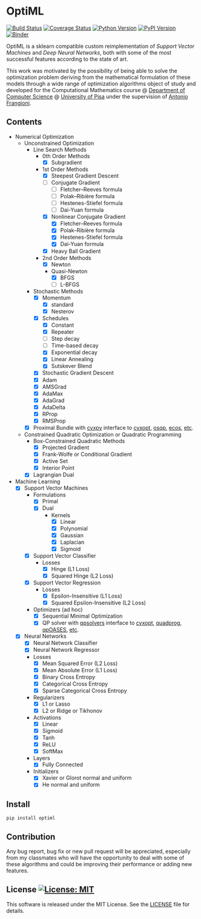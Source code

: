 # OptiML
[![Build Status](https://travis-ci.org/dmeoli/optiml.svg?branch=master)](https://travis-ci.org/dmeoli/optiml) 
[![Coverage Status](https://coveralls.io/repos/github/dmeoli/optiml/badge.svg?branch=master)](https://coveralls.io/github/dmeoli/optiml?branch=master) 
[![Python Version](https://img.shields.io/badge/python-3.6%20%7C%203.7%20%7C%203.8-blue)](https://img.shields.io/badge/python-3.6%20%7C%203.7%20%7C%203.8-blue) 
[![PyPI Version](https://img.shields.io/pypi/v/optiml.svg?color=blue)](https://pypi.org/project/optiml/)
[![Binder](https://mybinder.org/badge_logo.svg)](https://mybinder.org/v2/gh/dmeoli/optiml/master)

OptiML is a sklearn compatible custom reimplementation of *Support Vector Machines* and *Deep Neural Networks*, 
both with some of the most successful features according to the state of art.

This work was motivated by the possibility of being able to solve the optimization problem deriving from the mathematical 
formulation of these models through a wide range of optimization algorithms object of study and developed for the 
Computational Mathematics course  @ [Department of Computer Science](https://www.di.unipi.it/en/) @ 
[University of Pisa](https://www.unipi.it/index.php/english) under the supervision of [Antonio Frangioni](http://pages.di.unipi.it/frangio/).

## Contents

- Numerical Optimization
    - Unconstrained Optimization
        - Line Search Methods
            - 0th Order Methods
                - [x] Subgradient
            - 1st Order Methods
                - [x] Steepest Gradient Descent
                - [ ] Conjugate Gradient
                    - [ ] Fletcher–Reeves formula
                    - [ ] Polak–Ribière formula
                    - [ ] Hestenes-Stiefel formula
                    - [ ] Dai-Yuan formula
                - [x] Nonlinear Conjugate Gradient
                    - [x] Fletcher–Reeves formula
                    - [x] Polak–Ribière formula
                    - [x] Hestenes-Stiefel formula
                    - [x] Dai-Yuan formula
                - [x] Heavy Ball Gradient
            - 2nd Order Methods
                - [x] Newton
                - Quasi-Newton
                    - [x] BFGS
                    - [ ] L-BFGS
        - Stochastic Methods
            - [x] Momentum
                - [x] standard
                - [x] Nesterov
            - [x] Schedules
                - [x] Constant
                - [x] Repeater
                - [ ] Step decay
                - [ ] Time-based decay
                - [x] Exponential decay
                - [x] Linear Annealing
                - [x] Sutskever Blend
            - [x] Stochastic Gradient Descent
            - [x] Adam
            - [x] AMSGrad
            - [x] AdaMax
            - [x] AdaGrad
            - [x] AdaDelta
            - [x] RProp
            - [x] RMSProp
        - [x] Proximal Bundle with [cvxpy](https://github.com/cvxgrp/cvxpy) interface to 
        [cvxopt](https://github.com/cvxopt/cvxopt), [osqp](https://github.com/oxfordcontrol/osqp), 
        [ecos](https://github.com/embotech/ecos), [etc](https://www.cvxpy.org/tutorial/advanced/index.html#choosing-a-solver).
    - Constrained Quadratic Optimization or Quadratic Programming
        - Box-Constrained Quadratic Methods
            - [x] Projected Gradient
            - [x] Frank-Wolfe or Conditional Gradient
            - [x] Active Set
            - [x] Interior Point
        - [x] Lagrangian Dual

- Machine Learning
    - [x] Support Vector Machines
        - Formulations
            - [x] Primal
            - [x] Dual
                - Kernels
                    - [x] Linear
                    - [x] Polynomial
                    - [x] Gaussian
                    - [x] Laplacian
                    - [x] Sigmoid
        - [x] Support Vector Classifier
            - Losses
                - [x] Hinge (L1 Loss)
                - [x] Squared Hinge (L2 Loss)                            
        - [x] Support Vector Regression
            - Losses
                - [x] Epsilon-Insensitive (L1 Loss)
                - [x] Squared Epsilon-Insensitive (L2 Loss)
        - Optimizers (ad hoc)
            - [x] Sequential Minimal Optimization
            - [x] QP solver with [qpsolvers](https://github.com/stephane-caron/qpsolvers) interface to 
            [cvxopt](https://github.com/cvxopt/cvxopt), [quadprog](https://github.com/rmcgibbo/quadprog), 
            [qpOASES](https://github.com/coin-or/qpOASES), [etc](https://github.com/stephane-caron/qpsolvers#solvers).
    - [x] Neural Networks
        - [x] Neural Network Classifier
        - [x] Neural Network Regressor
        - Losses
            - [x] Mean Squared Error (L2 Loss)
            - [x] Mean Absolute Error (L1 Loss)
            - [x] Binary Cross Entropy
            - [x] Categorical Cross Entropy
            - [x] Sparse Categorical Cross Entropy
        - Regularizers
            - [x] L1 or Lasso
            - [x] L2 or Ridge or Tikhonov
        - Activations
            - [x] Linear
            - [x] Sigmoid
            - [x] Tanh
            - [x] ReLU
            - [x] SoftMax
        - Layers
            - [x] Fully Connected
        - Initializers
            - [x] Xavier or Glorot normal and uniform
            - [x] He normal and uniform

## Install

```
pip install optiml
```

## Contribution

Any bug report, bug fix or new pull request will be appreciated, especially from my classmates who will have the 
opportunity to deal with some of these algorithms and could be improving their performance or adding new features.

## License [![License: MIT](https://img.shields.io/badge/License-MIT-yellow.svg)](https://opensource.org/licenses/MIT)

This software is released under the MIT License. See the [LICENSE](LICENSE) file for details.
